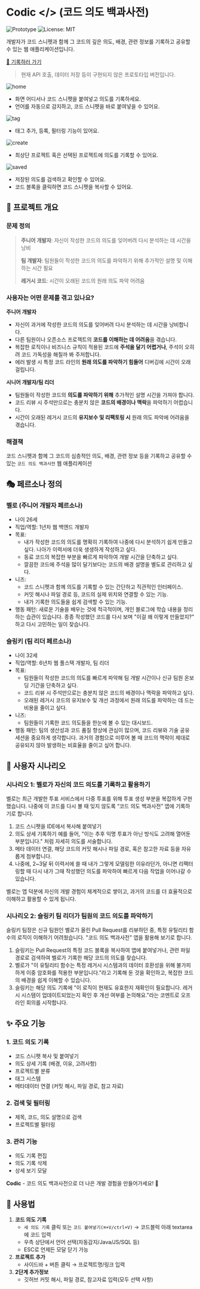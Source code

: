 # Codic </> (코드 의도 백과사전)

![Prototype](https://img.shields.io/badge/status-prototype-yellow)
![License: MIT](https://img.shields.io/badge/license-MIT-green.svg)

개발자가 코드 스니펫과 함께 그 코드의 깊은 의도, 배경, 관련 정보를 기록하고 공유할 수 있는 웹 애플리케이션입니다.

[🔗 기록하러 가기](https://yehyeokbang.github.io/Codic/)

> 현재 API 호출, 데이터 저장 등이 구현되지 않은 프로토타입 버전입니다.

![home](images/home.png)

- 화면 어디서나 코드 스니펫을 붙여넣고 의도를 기록하세요.
- 언어를 자동으로 감지하고, 코드 스니펫을 바로 붙여넣을 수 있어요.

![tag](images/tag.png)

- 태그 추가, 등록, 필터링 기능이 있어요.

![create](images/create.png)

- 최상단 프로젝트 혹은 선택된 프로젝트에 의도를 기록할 수 있어요.

![saved](images/saved.png)

- 저장된 의도를 검색하고 확인할 수 있어요.
- 코드 블록을 클릭하면 코드 스니펫을 복사할 수 있어요.

## 🎯 프로젝트 개요

### 문제 정의

> **주니어 개발자**: 자신이 작성한 코드의 의도를 잊어버려 다시 분석하는 데 시간을 낭비
>
> **팀 개발자**: 팀원들이 작성한 코드의 의도를 파악하기 위해 추가적인 설명 및 이해하는 시간 필요
>
> **레거시 코드**: 시간이 오래된 코드의 원래 의도 파악 어려움

### 사용자는 어떤 문제를 겪고 있나요?

**주니어 개발자**

- 자신이 과거에 작성한 코드의 의도를 잊어버려 다시 분석하는 데 시간을 낭비합니다.
- 다른 팀원이나 오픈소스 프로젝트의 **코드를 이해하는 데 어려움**을 겪습니다.
- 복잡한 로직이나 비즈니스 규칙이 적용된 코드에 **주석을 달기 어렵거나**, 주석이 오히려 코드 가독성을 해칠까 봐 주저합니다.
- 에러 발생 시 특정 코드 라인의 **원래 의도를 파악하기 힘들어** 디버깅에 시간이 오래 걸립니다.

**시니어 개발자/팀 리더**

- 팀원들이 작성한 코드의 **의도를 파악하기 위해** 추가적인 설명 시간을 가져야 합니다.
- 코드 리뷰 시 주석만으로는 충분치 않은 **코드의 배경이나 맥락**을 파악하기 어렵습니다.
- 시간이 오래된 레거시 코드의 **유지보수 및 리팩토링 시** 원래 의도 파악에 어려움을 겪습니다.

### 해결책

코드 스니펫과 함께 그 코드의 심층적인 의도, 배경, 관련 정보 등을 기록하고 공유할 수 있는 `코드 의도 백과사전` 웹 애플리케이션

## 🎭 페르소나 정의

### 벨로 (주니어 개발자 페르소나)

- 나이 26세
- 직업/역할: 1년차 웹 백엔드 개발자
- 목표:
  - 내가 작성한 코드의 의도를 명확히 기록하여 나중에 다시 분석하기 쉽게 만들고 싶다. 나아가 이력서에 더욱 생생하게 작성하고 싶다.
  - 동료 코드의 복잡한 부분을 빠르게 파악하여 개발 시간을 단축하고 싶다.
  - 깔끔한 코드에 주석을 많이 달기보다는 코드의 배경 설명을 별도로 관리하고 싶다.
- 니즈:
  - 코드 스니펫과 함께 의도를 기록할 수 있는 간단하고 직관적인 인터페이스.
  - 커밋 해시나 파일 경로 등, 코드의 실제 위치와 연결할 수 있는 기능.
  - 내가 기록한 의도들을 쉽게 검색할 수 있는 기능.
- 행동 패턴: 새로운 기술을 배우는 것에 적극적이며, 개인 블로그에 학습 내용을 정리하는 습관이 있습니다. 종종 작성했던 코드를 다시 보며 "이걸 왜 이렇게 만들었지?" 하고 다시 고민하는 일이 잦습니다.

### 슬링키 (팀 리더 페르소나)

- 나이 32세
- 직업/역할: 6년차 웹 풀스택 개발자, 팀 리더
- 목표:
  - 팀원들이 작성한 코드의 의도를 빠르게 파악해 팀 개발 시간이나 신규 팀원 온보딩 기간을 단축하고 싶다.
  - 코드 리뷰 시 주석만으로는 충분치 않은 코드의 배경이나 맥락을 파악하고 싶다.
  - 오래된 레거시 코드의 유지보수 및 개선 과정에서 원래 의도를 파악하는 데 드는 비용을 줄이고 싶다.
- 니즈:
  - 팀원들이 기록한 코드 의도들을 한눈에 볼 수 있는 대시보드.
- 행동 패턴: 팀의 생산성과 코드 품질 향상에 관심이 많으며, 코드 리뷰와 기술 공유 세션을 중요하게 생각합니다. 과거의 경험으로 미루어 볼 때 코드의 맥락이 제대로 공유되지 않아 발생하는 비효율을 줄이고 싶어 합니다.

## 🎥 사용자 시나리오

### 시나리오 1: 벨로가 자신의 코드 의도를 기록하고 활용하기

벨로는 최근 개발한 투표 서비스에서 다중 투표를 위해 투표 생성 부분을 복잡하게 구현했습니다. 나중에 이 코드를 다시 볼 때 잊지 않도록 “코드 의도 백과사전” 앱에 기록하기로 합니다.

1. 코드 스니펫을 IDE에서 복사해 붙여넣기
2. 의도 상세 기록하기 예를 들어, "이는 추후 익명 투표가 아닌 방식도 고려해 열어둔 부분입니다." 처럼 자세히 의도를 서술합니다.
3. 메타 데이터 연결, 해당 코드의 커밋 해시나 파일 경로, 혹은 참고한 자료 등을 자유롭게 첨부합니다.
4. 나중에, 2~3달 뒤 이력서에 쓸 때 내가 그렇게 모델링한 이유라던가, 아니면 리팩터링할 때 다시 내가 그때 작성했던 의도를 파악하여 빠르게 다음 작업을 이어나갈 수 있습니다.

벨로는 앱 덕분에 자신의 개발 경험이 체계적으로 쌓이고, 과거의 코드를 더 효율적으로 이해하고 활용할 수 있게 됩니다.

### 시나리오 2: 슬링키 팀 리더가 팀원의 코드 의도를 파악하기

슬링키 팀장은 신규 팀원인 벨로가 올린 Pull Request를 리뷰하던 중, 특정 유틸리티 함수의 로직이 이해하기 어려웠습니다. "코드 의도 백과사전" 앱을 활용해 보기로 합니다.

1. 슬링키는 Pull Request의 특정 코드 블록을 복사하여 앱에 붙여넣거나, 관련 파일 경로로 검색하여 벨로가 기록한 해당 코드의 의도를 찾습니다.
2. 벨로가 "이 유틸리티 함수는 특정 레거시 시스템과의 데이터 호환성을 위해 불가피하게 이중 암호화를 적용한 부분입니다."라고 기록해 둔 것을 확인하고, 복잡한 코드의 배경을 쉽게 이해할 수 있습니다.
3. 슬링키는 해당 의도 기록에 "이 로직이 현재도 유효한지 재확인이 필요합니다. 레거시 시스템이 업데이트되었는지 확인 후 개선 여부를 논의해요."라는 코멘트로 오프라인 회의를 시작합니다.

## ✨ 주요 기능

### 1. 코드 의도 기록

- 코드 스니펫 복사 및 붙여넣기
- 의도 상세 기록 (배경, 이유, 고려사항)
- 프로젝트별 분류
- 태그 시스템
- 메타데이터 연결 (커밋 해시, 파일 경로, 참고 자료)

### 2. 검색 및 필터링

- 제목, 코드, 의도 설명으로 검색
- 프로젝트별 필터링

### 3. 관리 기능

- 의도 기록 편집
- 의도 기록 삭제
- 상세 보기 모달

**Codic** - 코드 의도 백과사전으로 더 나은 개발 경험을 만들어가세요! 🚀

## 🏁 사용법

1. **코드 의도 기록**
   - `새 의도 기록` 클릭 또는 `코드 붙여넣기(⌘+V/ctrl+V)` → 코드블럭 아래 textarea에 코드 입력
   - 우측 상단에서 언어 선택(자동감지/Java/JS/SQL 등)
   - ESC로 언제든 모달 닫기 가능
2. **프로젝트 추가**
   - 사이드바 + 버튼 클릭 → 프로젝트명/링크 입력
3. **2단계 추가정보**
   - 깃허브 커밋 해시, 파일 경로, 참고자료 입력(모두 선택 사항)

